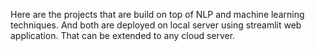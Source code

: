 Here are the projects that are build on top of NLP and machine learning techniques. And both are deployed on local server using streamlit web application. That can be extended to any cloud server.
